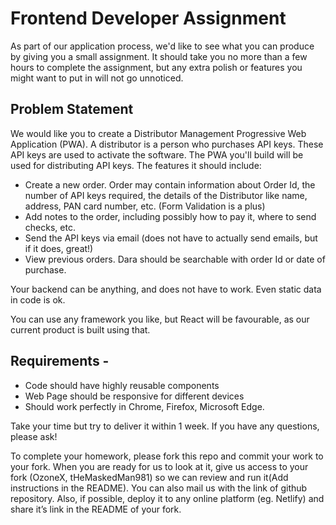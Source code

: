 # Frontend Developer Assignment

As part of our application process, we'd like to see what you can produce by giving you a small assignment. It should take you no more than a few hours to complete the assignment, but any extra polish or features you might want to put in will not go unnoticed.

## Problem Statement

We would like you to create a Distributor Management Progressive Web Application (PWA). A distributor is a person who purchases API keys. These API keys are used to activate the software. The PWA you'll build will be used for distributing API keys. The features it should include:

- Create a new order. Order may contain information about Order Id, the number of API keys required, the details of the Distributor like name, address, PAN card number, etc. (Form Validation is a plus)
- Add notes to the order, including possibly how to pay it, where to send checks, etc. 
- Send the API keys via email (does not have to actually send emails, but if it does, great!)
- View previous orders. Dara should be searchable with order Id or date of purchase.

Your backend can be anything, and does not have to work. Even static data in code is ok.

You can use any framework you like, but React will be favourable, as our current product is built using that.


## Requirements - 

- Code should have highly reusable components
- Web Page should be responsive for different devices
- Should work perfectly in Chrome, Firefox, Microsoft Edge. 


Take your time but try to deliver it within 1 week. If you have any questions, please ask!

To complete your homework, please fork this repo and commit your work to your fork. When you are ready for us to look at it, give us access to your fork (OzoneX, tHeMaskedMan981) so we can review and run it(Add instructions in the README). You can also mail us with the link of github repository. Also, if possible, deploy it to any online platform (eg. Netlify) and share it’s link in the README of your fork. 
